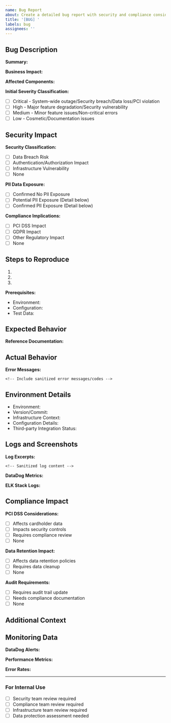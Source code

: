 ```yaml
---
name: Bug Report
about: Create a detailed bug report with security and compliance considerations
title: '[BUG] '
labels: bug
assignees: ''
---
```


## Bug Description
<!-- Provide a clear and concise description of the bug -->
**Summary:**

**Business Impact:**

**Affected Components:**

**Initial Severity Classification:**
- [ ] Critical - System-wide outage/Security breach/Data loss/PCI violation
- [ ] High - Major feature degradation/Security vulnerability
- [ ] Medium - Minor feature issues/Non-critical errors
- [ ] Low - Cosmetic/Documentation issues

## Security Impact
**Security Classification:**
- [ ] Data Breach Risk
- [ ] Authentication/Authorization Impact
- [ ] Infrastructure Vulnerability
- [ ] None

**PII Data Exposure:**
- [ ] Confirmed No PII Exposure
- [ ] Potential PII Exposure (Detail below)
- [ ] Confirmed PII Exposure (Detail below)

**Compliance Implications:**
- [ ] PCI DSS Impact
- [ ] GDPR Impact
- [ ] Other Regulatory Impact
- [ ] None

## Steps to Reproduce
1. 
2. 
3. 

**Prerequisites:**
- Environment:
- Configuration:
- Test Data: <!-- Use sanitized data only -->

## Expected Behavior
<!-- What should happen -->

**Reference Documentation:**
<!-- Link to relevant documentation -->

## Actual Behavior
<!-- What actually happens -->

**Error Messages:**
```
<!-- Include sanitized error messages/codes -->
```

## Environment Details
- Environment: <!-- Production/Staging/Development -->
- Version/Commit: <!-- e.g., v1.2.3 or commit hash -->
- Infrastructure Context:
- Configuration Details:
- Third-party Integration Status:

## Logs and Screenshots
<!-- IMPORTANT: Sanitize all logs and screenshots to remove sensitive data -->

**Log Excerpts:**
```
<!-- Sanitized log content -->
```

**DataDog Metrics:**
<!-- Link to relevant DataDog dashboard/metrics -->

**ELK Stack Logs:**
<!-- Reference to relevant ELK logs -->

## Compliance Impact
**PCI DSS Considerations:**
- [ ] Affects cardholder data
- [ ] Impacts security controls
- [ ] Requires compliance review
- [ ] None

**Data Retention Impact:**
- [ ] Affects data retention policies
- [ ] Requires data cleanup
- [ ] None

**Audit Requirements:**
- [ ] Requires audit trail update
- [ ] Needs compliance documentation
- [ ] None

## Additional Context
<!-- Add any other relevant context -->

## Monitoring Data
**DataDog Alerts:**
<!-- Reference relevant alerts -->

**Performance Metrics:**
<!-- Include relevant performance data -->

**Error Rates:**
<!-- Include error rate statistics -->

---
### For Internal Use
- [ ] Security team review required
- [ ] Compliance team review required
- [ ] Infrastructure team review required
- [ ] Data protection assessment needed